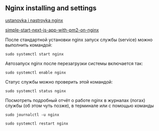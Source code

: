 ## Nginx installing and settings 
[ustanovka i nastroyka nginx](https://firstvds.ru/technology/ustanovka-i-nastroyka-nginx)

[simple-start-next-js-app-with-pm2-on-nginx](https://consultapp.ru/simple-start-next-js-app-with-pm2-on-nginx/)


После стандартной установки nginx запуск службы (service) можно выполнить командой:

    sudo systemctl start nginx

Автозапуск nginx после перезагрузки системы включается так:

    sudo systemctl enable nginx

Статус службы можно проверить этой командой:

    sudo systemctl status nginx


Посмотреть подробный отчёт о работе nginx в журналах (логах) службы (об этом чуть позже), в терминале или с помощью команды

    sudo journalctl -u nginx

    sudo systemctl restart nginx
